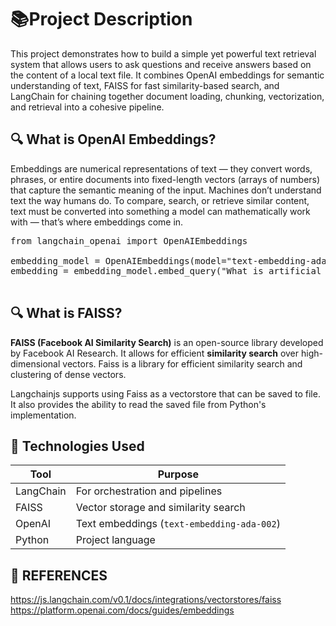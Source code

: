 # 📚Project Description 
This project demonstrates how to build a simple yet powerful text retrieval system that allows users to ask questions and receive answers based on the content of a local text file.
It combines OpenAI embeddings for semantic understanding of text, FAISS for fast similarity-based search, and LangChain for chaining together document loading, chunking, vectorization, and retrieval into a cohesive pipeline.

## 🔍 What is OpenAI Embeddings?
Embeddings are numerical representations of text — they convert words, phrases, or entire documents into fixed-length vectors (arrays of numbers) that capture the semantic meaning of the input.
Machines don’t understand text the way humans do. To compare, search, or retrieve similar content, text must be converted into something a model can mathematically work with — that’s where embeddings come in.
<pre>
from langchain_openai import OpenAIEmbeddings

embedding_model = OpenAIEmbeddings(model="text-embedding-ada-002")
embedding = embedding_model.embed_query("What is artificial intelligence?")

</pre>

## 🔍 What is FAISS?
**FAISS (Facebook AI Similarity Search)** is an open-source library developed by Facebook AI Research. It allows for efficient **similarity search** over high-dimensional vectors. Faiss is a library for efficient similarity search and clustering of dense vectors.

Langchainjs supports using Faiss as a vectorstore that can be saved to file. It also provides the ability to read the saved file from Python's implementation.

## 🧰 Technologies Used

| Tool      | Purpose                                      |
|-----------|----------------------------------------------|
| LangChain | For orchestration and pipelines              |
| FAISS     | Vector storage and similarity search         |
| OpenAI    | Text embeddings (`text-embedding-ada-002`)   |
| Python    | Project language                             |


## 🔗 REFERENCES
https://js.langchain.com/v0.1/docs/integrations/vectorstores/faiss
https://platform.openai.com/docs/guides/embeddings

